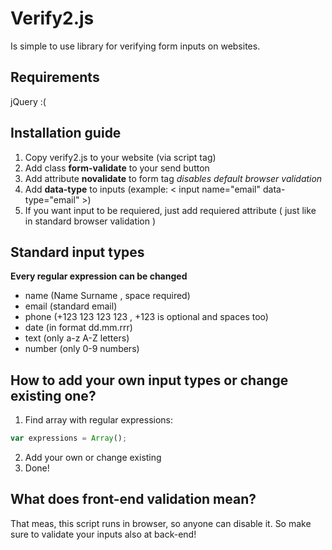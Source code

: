 # Verify2.js
Is simple to use library for verifying form inputs on websites.

## Requirements
jQuery :(

## Installation guide
1) Copy verify2.js to your website (via script tag)
2) Add class __form-validate__ to your send button
3) Add attribute __novalidate__ to form tag _disables default browser validation_
4) Add __data-type__ to inputs (example: < input name="email" data-type="email" >)
5) If you want input to be requiered, just add requiered attribute ( just like in standard browser validation )

## Standard input types
__Every regular expression can be changed__
* name (Name Surname , space required)
* email (standard email)
* phone (+123 123 123 123 , +123 is optional and spaces too)
* date (in format dd.mm.rrr)
* text (only a-z A-Z letters)
* number (only 0-9 numbers)

## How to add your own input types or change existing one?
1) Find array with regular expressions:
```javascript
var expressions = Array();
```
2) Add your own or change existing
3) Done!

## What does front-end validation mean?
That meas, this script runs in browser, so anyone can disable it. So make sure to validate your inputs also at back-end!
